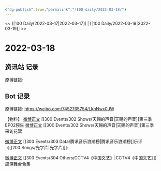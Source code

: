 ```yaml
---
{"dg-publish":true,"permalink":"/100-daily/2022-03-18/"}
---
```



<< [[100 Daily/2022-03-17\|2022-03-17]] | [[100 Daily/2022-03-19\|2022-03-19]] >>

# 2022-03-18

## 资讯站 记录

原博链接:

## Bot 记录

原博链接: https://weibo.com/7452765754/LkhNwx0JW

【物料】
[微博正文](https://weibo.com/detail/4748310076984368) [[300 Events/302 Shows/天赐的声音\|天赐的声音]]第三季 EP02预告
[微博正文](https://weibo.com/detail/4748264807334420) [[300 Events/302 Shows/天赐的声音\|天赐的声音]]第三季 采访花絮

[微博正文](https://weibo.com/detail/4748327776161197) [[300 Events/303 Data/腾讯音乐浪潮榜\|腾讯音乐浪潮榜]]乐评《[[200 Songs/光字片\|光字片]]》

[微博正文](https://weibo.com/detail/4748437255357143) [[300 Events/304 Others/CCTV4《中国文艺》\|CCTV4《中国文艺》]]周深舞台合集
